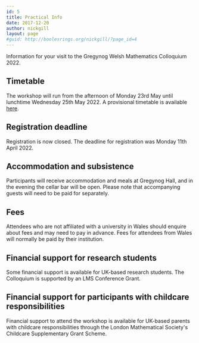 ```yaml
---
id: 5
title: Practical Info
date: 2017-12-20
author: nickgill
layout: page
#guid: http://boolesrings.org/nickgill/?page_id=4
---
```


Information for your visit to the Gregynog Welsh Mathematics Colloquium 2022.

## Timetable

The workshop will run from the afternoon of Monday 23rd May until lunchtime Wednesday 25th May 2022. A provisional timetable is available <a href = "timetable200522-Gregynog22.pdf">here</a>.

## Registration deadline

Registration is now closed. The deadline for registration was Monday 11th April 2022.

## Accommodation and subsistence

Participants will receive accommodation and meals at Gregynog Hall, and in the evening the cellar bar will be open. Please 
note that accompanying guests will need to be paid for separately.

## Fees

Attendees who are not affiliated with a university in Wales should enquire about fees and may need to pay in advance. Fees for attendees from Wales will normally be paid by their institution.

## Financial support for research students

Some financial support is available for UK-based research students. The Colloquium is supported by an LMS Conference Grant.

## Financial support for participants with childcare responsibilities

Financial support to attend the workshop is available for UK-based parents with childcare responsibilities through the 
London Mathematical Society's Childcare Supplementary Grant Scheme.
